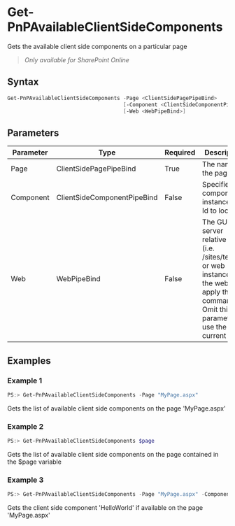 # Get-PnPAvailableClientSideComponents
Gets the available client side components on a particular page
>*Only available for SharePoint Online*
## Syntax
```powershell
Get-PnPAvailableClientSideComponents -Page <ClientSidePagePipeBind>
                                     [-Component <ClientSideComponentPipeBind>]
                                     [-Web <WebPipeBind>]
```


## Parameters
Parameter|Type|Required|Description
---------|----|--------|-----------
|Page|ClientSidePagePipeBind|True|The name of the page.|
|Component|ClientSideComponentPipeBind|False|Specifies the component instance or Id to look for.|
|Web|WebPipeBind|False|The GUID, server relative url (i.e. /sites/team1) or web instance of the web to apply the command to. Omit this parameter to use the current web.|
## Examples

### Example 1
```powershell
PS:> Get-PnPAvailableClientSideComponents -Page "MyPage.aspx"
```
Gets the list of available client side components on the page 'MyPage.aspx'

### Example 2
```powershell
PS:> Get-PnPAvailableClientSideComponents $page
```
Gets the list of available client side components on the page contained in the $page variable

### Example 3
```powershell
PS:> Get-PnPAvailableClientSideComponents -Page "MyPage.aspx" -ComponentName "HelloWorld"
```
Gets the client side component 'HelloWorld' if available on the page 'MyPage.aspx'
